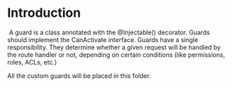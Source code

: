 # Introduction

​
A guard is a class annotated with the @Injectable() decorator. Guards should implement the CanActivate interface. Guards have a single responsibility. They determine whether a given request will be handled by the route handler or not, depending on certain conditions (like permissions, roles, ACLs, etc.)

All the custom guards will be placed in this folder.

